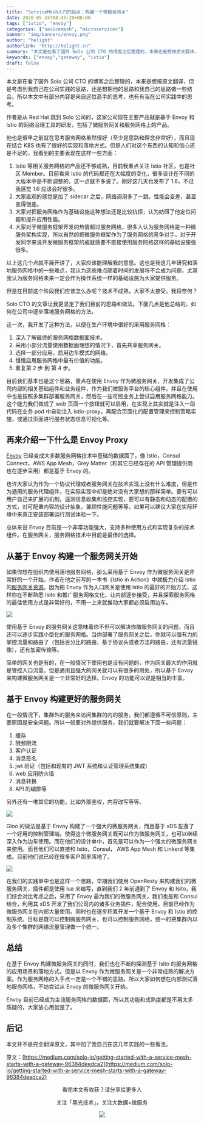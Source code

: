 ```yaml
---
title: "ServiceMesh入门的起点：构建一个微服务网关"
date: 2020-05-24T08:45:20+08:00
tags: ["istio", "envoy"]
categories: ["sevicemesh", "microservices"]
banner: "img/banners/envoy.png"
author: "helight"
authorlink: "http://helight.cn"
summary: "本文是在看了国外 Solo 公司 CTO 的博客之后整理的，本来也是想按原文翻译，但是考虑到我自己在公司实践的思路，还是想把他的思路和我自己的思路做一些结合。"
keywords: ["envoy","gateway", "istio"]
draft: false
---
```


本文是在看了国外 Solo 公司 CTO 的博客之后整理的，本来是想按原文翻译，但是考虑到我自己在公司实践的思路，还是想把他的思路和我自己的思路做一些结合。所以本文中有部分内容是来自这位高手的思考，也有有我在公司实践中的思考。

作者是从 Red Hat 跳到 Solo 公司的，这家公司现在主要产品就是基于 Envoy 和 Istio 的网络治理工具的研发，包括了微服务网关和服务网格上的产品。

他也是很早之前就在思考服务网格虽然很好（至少是思路和理念非常好），而且现在结合 K8S 也有了很好的实现和落地方式。但是人们对这个东西的认知和信心还是不足的，我看到的主要表现在这样一些方面：
1. Istio 等相关服务网格的产品还不够成熟，目前我重点关注 Istio 社区，也是社区 Member。目前看来 Istio 的代码都还在大幅度的变化，很多设计在不同的大版本中是不断调整的，这一点就不多说了。刚好这几天也发布了 1.6，不过我感觉 1.6 应该会好很多。
2. 大家直观的感觉是加了 sidecar 之后，网络调用多了一跳，性能会变差，甚至变得很差。
3. 大家对把服务网格作为基础设施这种想法还是比较抗拒，认为妨碍了他定位问题和提升应用性能。
4. 大家对于微服务框架开发的热情超过服务网格，很多人认为服务网格是一种微服务架构实现，所以自然的把微服务框架作为了服务网格的竞争对手。对于开发同学来说开发微服务框架的成就感要不直接使用服务网格这样的基础设施强很多。

以上这几个点就不展开讲了，大家应该能理解我的意思。这也是我这几年研究和落地服务网格中的一些难点，我认为这些难点随着时间的发展将不会成为问题，尤其我认为服务网格未来一定会作为操作系统一样的基础设施为大家提供服务。

但是在目前这个阶段我们应该怎么办呢？技术不成熟，大家不太接受。我将奈何？

Solo CTO 的文章让我更坚定了我们目前的思路和做法。下面几点是他总结的，如何在公司中逐步落地服务网格的方法。

这一次，我开发了这种方法，以便在生产环境中很好的采用服务网格：
1. 深入了解最终的服务网格数据面技术。
2. 采用小部分流量使用数据面理想的情况下，首先共享服务网关。
3. 选择一部分应用，启用边车模式的网络。
4. 慢慢启用服务网格中最有价值的功能。
5. 重复第 2 步 到 第 4 步。

目前我们基本也是这个思路，重点在使用 Envoy 作为微服务网关，开发集成了公司内部的相关基础组件和业务组件，作为我们微服务平台的核心组件。并且在使用中也是按照多集群部署服务网关，然后在一些可控业务上尝试启用服务网格能力。这个能力我们做成了 web 页面一个按钮就可以启用，在实现上其实就是注入一段代码在业务 pod 中自动注入 istio-proxy。再配合页面化的配置管理来控制策略实施，或通过页面进行服务状态信息可视化等。

## 再来介绍一下什么是 Envoy Proxy
[Envoy](https://www.envoyproxy.io/) 已经变成大多数服务网格技术中基础的数据面了。像 Istio，Consul Connect，AWS App Mesh，Grey Matter（和其它已经存在的 API 管理提供商也在逐步采用）都是基于 Envoy 的。

也许大家认为作为一个协议代理或者服务网关在技术实现上没有什么难度，但是作为通用的服务代理组件，在实际实现中却是绝对没有大家想的那样简单。要有可以用户自己来扩展的机制，遥测信息收集和监控实现，要可以有静态和动态的配置的方式，对可配置内容的设计抽象，兼顾性能问题等等。如果可以建议大家在实际环境中来真正安装部署运行测试体验一下。

总体来说 Envoy 目前是一个非常功能强大，支持多种使用方式和实现复杂的技术组件。在服务网关，服务网格技术中目前是最佳的选择。

## 从基于 Envoy 构建一个服务网关开始

如果你想在组织内使用落地服务网格，那么采用基于 Envoy 作为微服务网关是非常好的一个开始。作者在他之前写的一本书《Istio in Action》中就极力介绍 Istio 的[服务网关资源](https://istio.io/docs/tasks/traffic-management/ingress/ingress-control/)。因为把 Envoy 作为入口网关是使用 Istio 的最好的开始方式，这样你在不断熟悉 Isito 和推广服务网格文化，让内部逐步接受，并且探索服务网格的最佳使用方式是非常好的，不用一上来就推动大家都必须启用边车。

![](blog/2020/getting-started-with-a-service-mesh-starts-with-a-gateway/imgs/1.png)

使用基于 Envoy 的服务网关这意味着你不但可以解决你微服务网关的问题，而且还可以逐步实践小型化的服务网格。当你部署了服务网关之后，你就可以强有力的掌控流量和路由了（包括百分比的路由，基于协议头或者方法的路由，还有流量镜像），还有加密传输等。

简单的网关也是有的，在一般情况下使用也是没有问题的，作为网关最大的作用就是管控入口流量。但是通用且强大的网关就可以有很多的用处，所以基于 Envoy 来构建微服务网关是一个非常好的选择。Envoy 的功能可以说是相当的丰富。

## 基于 Envoy 构建更好的服务网关

在一般情况下，集群外的服务来访问集群的内的服务，我们都遵循不可信原则，主要原因是安全问题。所以一般要对外提供服务，我们就要解决下面一些问题：

1. 缓存
2.  限频限流
3.  客户认证
4.  消息签名
5.  jwt 验证（包括和现有的 JWT 系统和认证管理系统集成）
6.  web 应用防火墙
7.  消息转换
8.  API 的编排等

另外还有一堆其它的功能，比如外部鉴权，内容改写等等。

![](blog/2020/getting-started-with-a-service-mesh-starts-with-a-gateway/imgs/2.png)

Gloo 的做法是基于 Envoy 构建了一个强大的微服务网关，而且基于 xDS 配备了一个好用的控制管理端。使得这个微服务网关既可以作为微服务网关，也可以继续深入作为边车使用。而在他们的设计单中，首先是可以作为一个强大的微服务网关来使用。而且他们可以直接和 Istio，Consul， AWS App Mesh 和 Linkerd 等集成。目前他们说已经在很多客户那里落地了。

![](blog/2020/getting-started-with-a-service-mesh-starts-with-a-gateway/imgs/3.png)

在我们的实践单中也是这样一个思路，早期我们使用 OpenResty 来构建我们的微服务网关，插件都是使用 lua 来编写，直到我们 2 年前遇到了 Envoy 和 Isito，我们综合对比考虑之后，采用了 Envoy 最为我们的微服务网关，我们也是和 Consul 结合，利用其 xDS 开发了我们公司内的诸多业务插件，配合使用。目前已经作为微服务网关在内部大量使用。同时也在逐步积累开发一个基于 Envoy 和 Istio 的控制系统。目标是既可以控制微服务网关，也可以控制服务网格，统一的把集群内以及多个集群的网络流量管理做一个统一。

## 总结
在基于 Envoy 构建微服务网关的同时，我们也在不断的探测基于 Isito 的服务网格的应用场景和落地方式。但是以 Envoy 作为微服务网关是一个非常成熟的解决方案。作为服务网格的入手点一定是一个不错的思路。所以大家如何想在内部测试落地服务网格，不妨尝试从 Envoy 的微服务网关开始。

Envoy 目前已经成为主流服务网格的数据面，所以其功能和成熟度都是不用太多质疑的，大家放心用就是了。

## 后记
本文并不是完全翻译原文，其中加了我自己在这几年实践的一些看法。

原文：[https://medium.com/solo-io/getting-started-with-a-service-mesh-starts-with-a-gateway-96384deedca2](https://medium.com/solo-io/getting-started-with-a-service-mesh-starts-with-a-gateway-96384deedca2)

<center>
看完本文有收获？请分享给更多人

关注「黑光技术」，关注大数据+微服务

![](/img/qrcode_helight_tech.jpg)
</center>